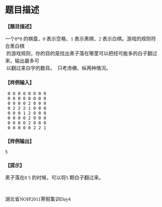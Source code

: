 # 题目描述


<h3>
	<span style="font-family:&#39;Microsoft YaHei&#39;;font-size:16px;">【题目描述】</span> 
</h3>
<p>
	<span style="font-family:&#39;Microsoft YaHei&#39;;font-size:16px;">一个8*8 的棋盘，0 表示空格、1 表示黑棋、2 表示白棋。游戏的规则符合黑白棋<br/>
 的游戏规则，你的目的是找出黑子落在哪里可以把经可能多的白子翻过来，输出最多可<br/>
 以翻过来白字的数目。  只考虑横、纵两种情况。</span>
</p>
<h3>
	<span style="font-family:&#39;Microsoft YaHei&#39;;font-size:16px;">【样例输入】</span> 
</h3>
<pre> 0 0 0 0 0 0 0 0
 0 0 0 0 0 0 0 0
 0 0 0 0 2 0 0 0
 0 2 2 2 1 0 0 0
 0 0 0 1 2 0 0 0
 0 0 0 0 2 0 0 0
 0 0 0 0 2 0 0 0
 0 0 0 0 0 2 2 1
</pre>
<h3>
	<span style="font-family:&#39;Microsoft YaHei&#39;;font-size:16px;">【样例输出】</span> 
</h3>
<pre>5</pre>
<h3>
	<span style="font-family:&#39;Microsoft YaHei&#39;;font-size:16px;">【提示】</span> 
</h3>
<p>
	<span style="font-family:&#39;Microsoft YaHei&#39;;font-size:16px;">黑子落在8 5 的时候，可以将5 颗白子翻过来。</span> 
</p>
<p>
	<span style="font-family:&#39;Microsoft YaHei&#39;;font-size:16px;"><br/>
</span> 
</p>
<p>
	<span style="font-family:&#39;Microsoft YaHei&#39;;font-size:16px;">湖北省NOIP2011寒假集训Day4<br/>
</span> 
</p>
